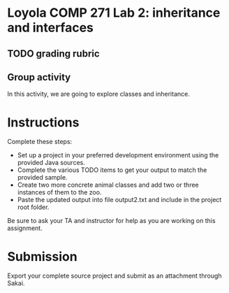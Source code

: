 # Loyola COMP 271 Lab 2: inheritance and interfaces

## TODO grading rubric

## Group activity

In this activity, we are going to explore classes and inheritance.

# Instructions

Complete these steps:

- Set up a project in your preferred development environment using the provided Java sources.
- Complete the various TODO items to get your output to match the provided sample.
- Create two more concrete animal classes and add two or three instances of them to the zoo.
- Paste the updated output into file output2.txt and include in the project root folder.

Be sure to ask your TA and instructor for help as you are working on this assignment.

# Submission

Export your complete source project and submit as an attachment through Sakai.